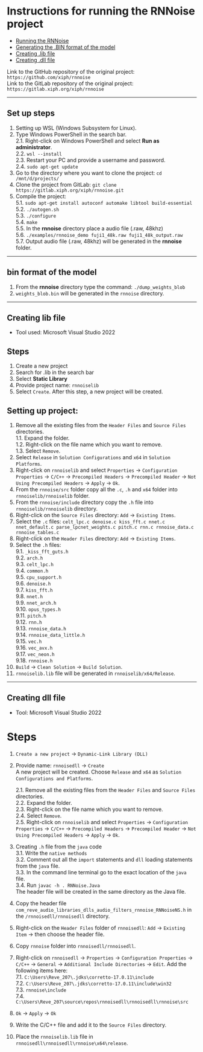 # Instructions for running the RNNoise project

* [Running the RNNoise](#set-up-steps)
* [Generating the .BIN format of the model](#bin-format-of-the-model)
* [Creating .lib file](#creating-lib-file)
* [Creating .dll file](#creating-dll-file)

Link to the GitHub repository of the original project: 
``https://github.com/xiph/rnnoise``<br>
Link to the GitLab repository of the original project: 
``https://gitlab.xiph.org/xiph/rnnoise``<br>

---
## Set up steps

1. Setting up WSL (Windows Subsystem for Linux).<br>
2. Type Windows PowerShell in the search bar.<br>
   2.1. Right-click on Windows PowerShell and select **Run as administrator**.<br>
   2.2. ``wsl --install``<br>
   2.3. Restart your PC and provide a username and password.<br>
   2.4. ``sudo apt-get update``<br>
3. Go to the directory where you want to clone the project: ``cd /mnt/d/projects/``<br>
4. Clone the project from GitLab: ``git clone https://gitlab.xiph.org/xiph/rnnoise.git``<br>
5. Compile the project:<br>
   5.1. ``sudo apt-get install autoconf automake libtool build-essential``<br>
   5.2. ``./autogen.sh``<br>
   5.3. ``./configure``<br>
   5.4. ``make``<br>
   5.5. In the **rnnoise** directory place a audio file (.raw, 48khz)<br>
   5.6. ``./examples/rnnoise_demo fuji1_48k.raw fuji1_48k_output.raw``<br>
   5.7. Output audio file (.raw, 48khz) will be generated in the **rnnoise** folder.<br>

---
## bin format of the model
1. From the **rnnoise** directory type the command: ``./dump_weights_blob``<br>
2. ``weights_blob.bin`` will be generated in the ``rnnoise`` directory.<br>

---
## Creating lib file 
* Tool used: Microsoft Visual Studio 2022
## Steps
1. Create a new project
2. Search for .lib in the search bar
3. Select **Static Library**
4. Provide project name: ``rnnoiselib``
5. Select ``Create``.
  After this step, a new project will be created.
## Setting up project:
1. Remove all the existing files from the ``Header Files`` and ``Source Files`` directories.<br>
   1.1. Expand the folder.<br>
   1.2. Right-click on the file name which you want to remove.<br>
   1.3. Select ``Remove``.<br>
2. Select ``Release`` in ``Solution Configurations`` and ``x64`` in ``Solution Platforms``.
3. Right-click on ``rnnoiselib`` and select ``Properties`` -> ``Configuration Properties`` -> ``C/C++`` -> ``Precompiled Headers`` -> ``Precompiled Header`` -> ``Not Using Precompiled Headers`` -> ``Apply`` -> ``Ok``.
4. From the ``rnnoise/src`` folder copy all the ``.c``, ``.h`` and ``x64`` folder into ``rnnoiselib/rnnoiselib`` folder.
5. From the ``rnnoise/include`` directory copy the ``.h`` file into ``rnnoiselib/rnnoiselib`` directory.
6. Right-click on the ``Source Files`` directory: ``Add`` -> ``Existing Items``.
7. Select the ``.c`` files: ``celt_lpc.c denoise.c kiss_fft.c nnet.c nnet_default.c parse_lpcnet_weights.c pitch.c rnn.c rnnoise_data.c rnnoise_tables.c``
8. Right-click on the ``Header Files`` directory: ``Add`` -> ``Existing Items``.
9. Select the ``.h`` files:<br>
   9.1. ``_kiss_fft_guts.h``<br>
   9.2. ``arch.h ``<br>
   9.3. ``celt_lpc.h``<br>
   9.4. ``common.h``<br>
   9.5. ``cpu_support.h``<br>
   9.6. ``denoise.h``<br>
   9.7. ``kiss_fft.h``<br>
   9.8. ``nnet.h``<br>
   9.9. ``nnet_arch.h``<br>
   9.10. ``opus_types.h``<br>
   9.11. ``pitch.h``<br>
   9.12. ``rnn.h``<br>
   9.13. ``rnnoise_data.h``<br>
   9.14. ``rnnoise_data_little.h``<br>
   9.15. ``vec.h``<br>
   9.16. ``vec_avx.h``<br>
   9.17. ``vec_neon.h``<br>
   9.18. ``rnnoise.h``<br>
10. ``Build`` -> ``Clean Solution`` -> ``Build Solution``.
11. ``rnnoiselib.lib`` file will be generated in ``rnnoiselib/x64/Release``.

---
## Creating dll file
* Tool: Microsoft Visual Studio 2022
# Steps
1. ``Create a new project`` -> ``Dynamic-Link Library (DLL)``
2. Provide name: ``rnnoisedll`` -> ``Create``<br>
   A new project will be created. Choose ``Release`` and ``x64`` as ``Solution Configurations and Platforms``.<br>
   
   2.1. Remove all the existing files from the ``Header Files`` and ``Source Files`` directories.<br>
   2.2. Expand the folder.<br>
   2.3. Right-click on the file name which you want to remove.<br>
   2.4. Select ``Remove``.<br>
   2.5. Right-click on ``rnnoiselib`` and select ``Properties`` -> ``Configuration Properties`` -> ``C/C++`` -> ``Precompiled Headers`` -> ``Precompiled Header`` -> ``Not Using Precompiled Headers`` -> ``Apply`` -> ``Ok``.<br>
   
3. Creating ``.h`` file from the ``java`` code<br>
  3.1. Write the ``native methods``<br>
  3.2. Comment out all the ``import`` statements and ``dll`` loading statements from the ``java`` file.<br>
  3.3. In the command line terminal go to the exact location of the ``java`` file.<br>
  3.4. Run ``javac -h . RNNoise.Java``<br>
      The header file will be created in the same directory as the Java file.<br>
      
5. Copy the header file ``com_reve_audio_libraries_dlls_audio_filters_rnnoise_RNNoiseNS.h`` in the ``/rnnoisedll/rnnoisedll`` directory.
6. Right-click on the ``Header Files`` folder of ``rnnoisedll``: ``Add`` -> ``Existing Item`` -> then choose the header file.
7. Copy ``rnnoise`` folder into ``rnnoisedll/rnnoisedll``.
8. Right-click on ``rnnoisedll`` -> ``Properties`` -> ``Configuration Properties`` -> ``C/C++`` -> ``General`` -> ``Additional Include Directories`` -> ``Edit``.
   Add the following items here:<br>
   7.1. ``C:\Users\Reve_207\.jdks\corretto-17.0.11\include``<br>
   7.2. ``C:\Users\Reve_207\.jdks\corretto-17.0.11\include\win32``<br>
   7.3. ``rnnoise\include``<br>
   7.4. ``C:\Users\Reve_207\source\repos\rnnoisedll\rnnoisedll\rnnoise\src``<br>
   
9. ``Ok`` -> ``Apply`` -> ``Ok``
10. Write the C/C++ file and add it to the ``Source Files`` directory.
11. Place the ``rnnoiselib.lib`` file in ``rnnoisedll\rnnoisedll\rnnoise\x64\release``.
  
   
   
   

   
